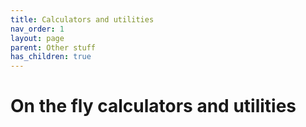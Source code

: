 ```yaml
---
title: Calculators and utilities
nav_order: 1
layout: page
parent: Other stuff
has_children: true
---
```


# On the fly calculators and utilities